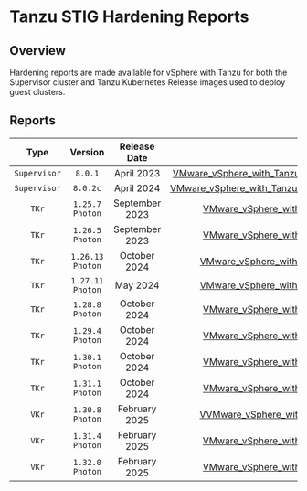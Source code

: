 # Tanzu STIG Hardening Reports

## Overview
Hardening reports are made available for vSphere with Tanzu for both the Supervisor cluster and Tanzu Kubernetes Release images used to deploy guest clusters.

## Reports
|       Type        |       Version      |     Release Date   |      Download      |
|:-----------------:|:------------------:|:------------------:|:------------------:|
|     `Supervisor`  |       `8.0.1`      |     April 2023     |[VMware_vSphere_with_Tanzu_8_Supervisor_Cluster_8.0.1_STIG_Hardening_Overview.pdf](VMware_vSphere_with_Tanzu_8_Supervisor_Cluster_8.0.1_STIG_Hardening_Overview.pdf)|
|     `Supervisor`  |       `8.0.2c`     |     April 2024     |[VMware_vSphere_with_Tanzu_8_Supervisor_Cluster_8.0.2c_STIG_Hardening_Overview.pdf](VMware_vSphere_with_Tanzu_8_Supervisor_Cluster_8.0.2c_STIG_Hardening_Overview.pdf)|
|     `TKr`         |  `1.25.7` `Photon` |     September 2023 |[VMware_vSphere_with_Tanzu_8_TKr_1.25.7_STIG_Hardening_Overview.pdf](VMware_vSphere_with_Tanzu_8_TKr_1.25.7_STIG_Hardening_Overview.pdf)|
|     `TKr`         |  `1.26.5` `Photon` |     September 2023 |[VMware_vSphere_with_Tanzu_8_TKr_1.26.5_STIG_Hardening_Overview.pdf](VMware_vSphere_with_Tanzu_8_TKr_1.26.5_STIG_Hardening_Overview.pdf)|
|     `TKr`         | `1.26.13` `Photon` |     October 2024   |[VMware_vSphere_with_Tanzu_8_TKr_1.26.13_STIG_Hardening_Overview.pdf](VMware_vSphere_with_Tanzu_8_TKr_1.26.13_STIG_Hardening_Overview.pdf)|
|     `TKr`         | `1.27.11` `Photon` |     May 2024       |[VMware_vSphere_with_Tanzu_8_TKr_1.27.11_STIG_Hardening_Overview.pdf](VMware_vSphere_with_Tanzu_8_TKr_1.27.11_STIG_Hardening_Overview.pdf)|
|     `TKr`         |  `1.28.8` `Photon` |     October 2024   |[VMware_vSphere_with_Tanzu_8_TKr_1.28.8_STIG_Hardening_Overview.pdf](VMware_vSphere_with_Tanzu_8_TKr_1.28.8_STIG_Hardening_Overview.pdf)|
|     `TKr`         |  `1.29.4` `Photon` |     October 2024   |[VMware_vSphere_with_Tanzu_8_TKr_1.29.4_STIG_Hardening_Overview.pdf](VMware_vSphere_with_Tanzu_8_TKr_1.29.4_STIG_Hardening_Overview.pdf)|
|     `TKr`         |  `1.30.1` `Photon` |     October 2024   |[VMware_vSphere_with_Tanzu_8_TKr_1.30.1_STIG_Hardening_Overview.pdf](VMware_vSphere_with_Tanzu_8_TKr_1.30.1_STIG_Hardening_Overview.pdf)|
|     `TKr`         |  `1.31.1` `Photon` |     October 2024   |[VMware_vSphere_with_Tanzu_8_TKr_1.31.1_STIG_Hardening_Overview.pdf](VMware_vSphere_with_Tanzu_8_TKr_1.31.1_STIG_Hardening_Overview.pdf)|
|     `VKr`         |  `1.30.8` `Photon` |     February 2025  |[VVMware_vSphere_with_Tanzu_8_VKr_1.30.8_STIG_Hardening_Overview.pdf](VMware_vSphere_with_Tanzu_8_VKr_1.30.8_STIG_Hardening_Overview.pdf)|
|     `VKr`         |  `1.31.4` `Photon` |     February 2025  |[VMware_vSphere_with_Tanzu_8_VKr_1.31.4_STIG_Hardening_Overview.pdf](VMware_vSphere_with_Tanzu_8_VKr_1.31.4_STIG_Hardening_Overview.pdf)|
|     `VKr`         |  `1.32.0` `Photon` |     February 2025  |[VMware_vSphere_with_Tanzu_8_VKr_1.32.0_STIG_Hardening_Overview.pdf](VMware_vSphere_with_Tanzu_8_VKr_1.32.0_STIG_Hardening_Overview.pdf)|